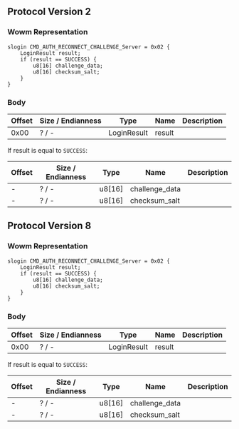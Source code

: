 ## Protocol Version 2

### Wowm Representation
```rust,ignore
slogin CMD_AUTH_RECONNECT_CHALLENGE_Server = 0x02 {
    LoginResult result;    
    if (result == SUCCESS) {        
        u8[16] challenge_data;        
        u8[16] checksum_salt;        
    }    
}

```
### Body
| Offset | Size / Endianness | Type | Name | Description |
| ------ | ----------------- | ---- | ---- | ----------- |
| 0x00 | ? / - | LoginResult | result |  |

If result is equal to `SUCCESS`:

| Offset | Size / Endianness | Type | Name | Description |
| ------ | ----------------- | ---- | ---- | ----------- |
| - | ? / - | u8[16] | challenge_data |  |
| - | ? / - | u8[16] | checksum_salt |  |
## Protocol Version 8

### Wowm Representation
```rust,ignore
slogin CMD_AUTH_RECONNECT_CHALLENGE_Server = 0x02 {
    LoginResult result;    
    if (result == SUCCESS) {        
        u8[16] challenge_data;        
        u8[16] checksum_salt;        
    }    
}

```
### Body
| Offset | Size / Endianness | Type | Name | Description |
| ------ | ----------------- | ---- | ---- | ----------- |
| 0x00 | ? / - | LoginResult | result |  |

If result is equal to `SUCCESS`:

| Offset | Size / Endianness | Type | Name | Description |
| ------ | ----------------- | ---- | ---- | ----------- |
| - | ? / - | u8[16] | challenge_data |  |
| - | ? / - | u8[16] | checksum_salt |  |
